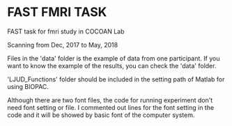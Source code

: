 # FAST FMRI TASK

FAST task for fmri study in COCOAN Lab

Scanning from Dec, 2017 to May, 2018

Files in the 'data' folder is the example of data from one participant. If you want to know the example of the results, you can check the 'data' folder. 

'LJUD_Functions' folder should be included in the setting path of Matlab for using BIOPAC.

Although there are two font files, the code for running experiment don't need font setting or file. I commented out lines for the font setting in the code and it will be showed by basic font of the computer system.